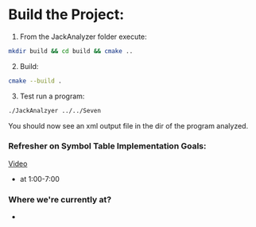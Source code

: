 # Build the Project:

1. From the JackAnalyzer folder execute:

```bash
mkdir build && cd build && cmake ..
```

2. Build:

```bash
cmake --build .
```

3. Test run a program:

```bash
./JackAnalzyer ../../Seven
```

You should now see an xml output file in the dir of the program analyzed.

### Refresher on Symbol Table Implementation Goals:

[Video](https://www.coursera.org/learn/nand2tetris2/lecture/gfuEq/unit-5-11-project-11)

- at 1:00-7:00

### Where we're currently at?

-
